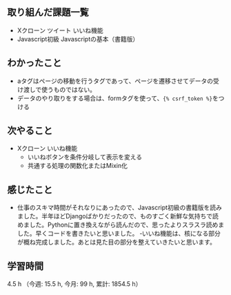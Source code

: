 ## 取り組んだ課題一覧
- Xクローン ツイート いいね機能
- Javascript初級 Javascriptの基本（書籍版）    

## わかったこと
- aタグはページの移動を行うタグであって、ページを遷移させてデータの受け渡しで使うものではない。
- データのやり取りをする場合は、formタグを使って、`{% csrf_token %}`をつける
## 次やること
- Xクローン いいね機能
    - いいねボタンを条件分岐して表示を変える
    - 共通する処理の関数化またはMixin化
    
## 感じたこと
- 仕事のスキマ時間がそれなりにあったので、Javascript初級の書籍版を読みました。半年ほどDjangoばかりだったので、ものすごく新鮮な気持ちで読めました。Pythonに置き換えながら読んだので、思ったよりスラスラ読めました。早くコードを書きたいと思いました。
‐いいね機能は、核になる部分が概ね完成しました。あとは見た目の部分を整えていきたいと思います。        
    
## 学習時間
4.5 h （今週: 15.5 h, 今月: 99 h, 累計: 1854.5 h）